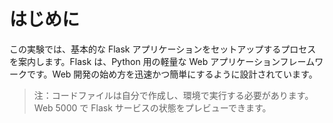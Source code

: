 # はじめに

この実験では、基本的な Flask アプリケーションをセットアップするプロセスを案内します。Flask は、Python 用の軽量な Web アプリケーションフレームワークです。Web 開発の始め方を迅速かつ簡単にするように設計されています。

> 注：コードファイルは自分で作成し、環境で実行する必要があります。Web 5000 で Flask サービスの状態をプレビューできます。

